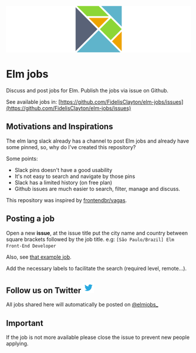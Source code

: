![Elm Logo](images/elm-jobs-header.png)
# Elm jobs
Discuss and post jobs for Elm. Publish the jobs via issue on Github.

See available jobs in: [https://github.com/FidelisClayton/elm-jobs/issues](https://github.com/FidelisClayton/elm-jobs/issues)

## Motivations and Inspirations
The elm lang slack already has a channel to post Elm jobs and already have some pinned, so, why do I've created this repository?

Some points:
- Slack pins doesn't have a good usability
- It's not easy to search and navigate by those pins
- Slack has a limited history (on free plan)
- Github issues are much easier to search, filter, manage and discuss.

This repository was inspired by [frontendbr/vagas](https://github.com/frontendbr/vagas/issues).

## Posting a job
Open a new **issue**, at the issue title put the city name and country between square brackets followed by the job title.
e.g: `[São Paulo/Brazil] Elm Front-End Developer`

Also, see [that example job](https://github.com/FidelisClayton/elm-jobs/issues/1).

Add the necessary labels to facilitate the search (required level, remote...).

## Follow us on Twitter ![twitter-logo](images/twitter-icon.png)
All jobs shared here will automatically be posted on [@elmjobs_](https://twitter.com/elmjobs_)

## Important
If the job is not more available please close the issue to prevent new people applying.
